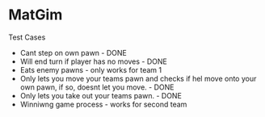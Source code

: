 # MatGim
 
Test Cases

* Cant step on own pawn - DONE
* Will end turn if player has no moves - DONE
* Eats enemy pawns - only works for team 1
* Only lets you move your teams pawn and checks if hel move onto your own pawn, if so, doesnt let you move. - DONE
* Only lets you take out your teams pawn. - DONE
* Winniwng game process - works for second team